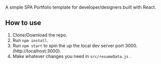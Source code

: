 A simple SPA Portfolio template for developer/designers built with React.


## How to use
1. Clone/Download the repo.
2. Run  ``` npm install ```.
3. Run ```npm start``` to spin the up the local dev server port 3000.(http://localhost:3000).
4. Make whatever changes you need in ```src/resumeData.js``` .

